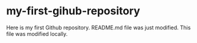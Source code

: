# my-first-gihub-repository
Here is my first Github repository.
README.md file was just modified. This file was modified locally.

